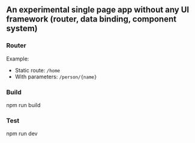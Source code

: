 ## An experimental single page app without any UI framework (router, data binding, component system)

### Router

Example:
* Static route: ```/home```
* With parameters: ```/person/{name}```

### Build
npm run build

### Test
npm run dev 


